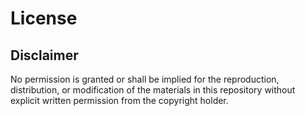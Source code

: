 # License

## Disclaimer

No permission is granted or shall be implied for the reproduction, distribution, or modification of the materials in this repository without explicit written permission from the copyright holder.
